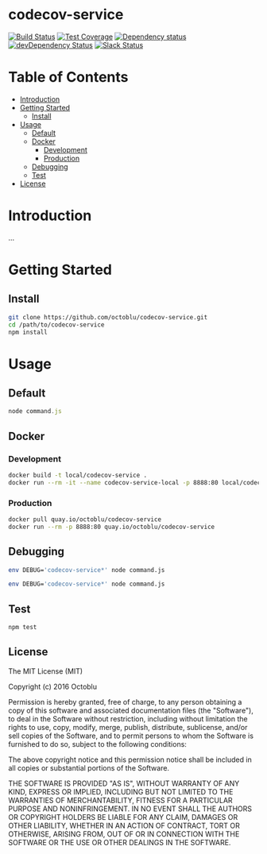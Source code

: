 # codecov-service

[![Build Status](https://travis-ci.org/octoblu/codecov-service.svg?branch=master)](https://travis-ci.org/octoblu/codecov-service)
[![Test Coverage](https://codecov.io/gh/octoblu/codecov-service/branch/master/graph/badge.svg)](https://codecov.io/gh/octoblu/codecov-service)
[![Dependency status](http://img.shields.io/david/octoblu/codecov-service.svg?style=flat)](https://david-dm.org/octoblu/codecov-service)
[![devDependency Status](http://img.shields.io/david/dev/octoblu/codecov-service.svg?style=flat)](https://david-dm.org/octoblu/codecov-service#info=devDependencies)
[![Slack Status](http://community-slack.octoblu.com/badge.svg)](http://community-slack.octoblu.com)

# Table of Contents

* [Introduction](#introduction)
* [Getting Started](#getting-started)
  * [Install](#install)
* [Usage](#usage)
  * [Default](#default)
  * [Docker](#docker)
    * [Development](#development)
    * [Production](#production)
  * [Debugging](#debugging)
  * [Test](#test)
* [License](#license)

# Introduction

...

# Getting Started

## Install

```bash
git clone https://github.com/octoblu/codecov-service.git
cd /path/to/codecov-service
npm install
```

# Usage

## Default

```javascript
node command.js
```

## Docker

### Development

```bash
docker build -t local/codecov-service .
docker run --rm -it --name codecov-service-local -p 8888:80 local/codecov-service
```

### Production

```bash
docker pull quay.io/octoblu/codecov-service
docker run --rm -p 8888:80 quay.io/octoblu/codecov-service
```

## Debugging

```bash
env DEBUG='codecov-service*' node command.js
```

```bash
env DEBUG='codecov-service*' node command.js
```

## Test

```bash
npm test
```

## License

The MIT License (MIT)

Copyright (c) 2016 Octoblu

Permission is hereby granted, free of charge, to any person obtaining a copy
of this software and associated documentation files (the "Software"), to deal
in the Software without restriction, including without limitation the rights
to use, copy, modify, merge, publish, distribute, sublicense, and/or sell
copies of the Software, and to permit persons to whom the Software is
furnished to do so, subject to the following conditions:

The above copyright notice and this permission notice shall be included in all
copies or substantial portions of the Software.

THE SOFTWARE IS PROVIDED "AS IS", WITHOUT WARRANTY OF ANY KIND, EXPRESS OR
IMPLIED, INCLUDING BUT NOT LIMITED TO THE WARRANTIES OF MERCHANTABILITY,
FITNESS FOR A PARTICULAR PURPOSE AND NONINFRINGEMENT. IN NO EVENT SHALL THE
AUTHORS OR COPYRIGHT HOLDERS BE LIABLE FOR ANY CLAIM, DAMAGES OR OTHER
LIABILITY, WHETHER IN AN ACTION OF CONTRACT, TORT OR OTHERWISE, ARISING FROM,
OUT OF OR IN CONNECTION WITH THE SOFTWARE OR THE USE OR OTHER DEALINGS IN THE
SOFTWARE.
